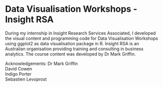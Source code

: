 # Data Visualisation Workshops - Insight RSA
During my internship in Insight Research Services Associated, I developed the visual content and programming code for Data Visualisation Workshops using ggplot2 as data visualisation package in R. Insight RSA is an Australian organisation providing training and consulting in business analytics. The course content was developed by Dr Mark Griffin.

Acknowledgements:
Dr Mark Griffin<br>
David Cowen<br>
Indigo Porter<br>
Sebastien Levoprost

